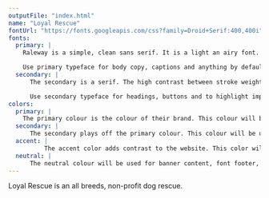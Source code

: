 ```yaml
---
outputFile: "index.html"
name: "Loyal Rescue"
fontUrl: "https://fonts.googleapis.com/css?family=Droid+Serif:400,400i"
fonts:
  primary: |
    Raleway is a simple, clean sans serif. It is a light an airy font. There is a slight contrast between stroke weight which makes it easy to read.

    Use primary typeface for body copy, captions and anything by default.
  secondary: |
      The secondary is a serif. The high contrast between stroke weight is striking and calls for attention. The ball terminals on some of the letters give off a playful quality.

      Use secondary typeface for headings, buttons and to highlight important content.
colors:
  primary: |
    The primary colour is the colour of their brand. This colour will be used in the nav font, main buttons, cards and anywhere to show emphasis.
  secondary: |
      The secondary plays off the primary colour. This colour will be used for when you want to add a slight change in color.
  accent: |
          The accent color adds contrast to the website. This color will be used for banner button, footer and sub headers.
  neutral: |
      The neutral colour will be used for banner content, font footer, button font and card font.
---
```


Loyal Rescue is an all breeds, non-profit dog rescue.
